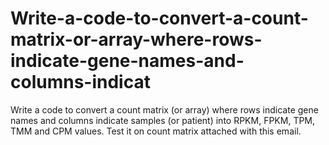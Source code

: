 # Write-a-code-to-convert-a-count-matrix-or-array-where-rows-indicate-gene-names-and-columns-indicat
Write a code to convert a count matrix (or array) where rows indicate gene names and columns indicate samples (or patient) into RPKM, FPKM, TPM, TMM and CPM values. Test it on count matrix attached with this email.
